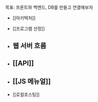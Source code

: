 
목표: 프론트와 백엔드, DB를 만들고 연결해보자

- [[아키텍처]] 
- [[프로그램 선정]]



- ## 웹 서버 흐름
- ## [[API]]
- ## [[JS 메뉴얼]]
- [[로컬호스팅]]

